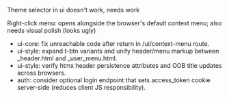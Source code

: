 Theme selector in ui doesn't work, needs work

Right-click menu: opens alongside the browser's default context menu; also needs visual polish (looks ugly)

- ui-core: fix unreachable code after return in /ui/context-menu route.
- ui-style: expand t-btn variants and unify header/menu markup between _header.html and _user_menu.html.
- ui-style: verify htmx header persistence attributes and OOB title updates across browsers.
- auth: consider optional login endpoint that sets access_token cookie server-side (reduces client JS responsibility).
